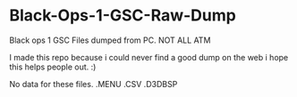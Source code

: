 # Black-Ops-1-GSC-Raw-Dump
Black ops 1 GSC Files dumped from PC. NOT ALL ATM

I made this repo because i could never find a good dump on the web i hope this helps people out. :)

No data for these files.
.MENU
.CSV
.D3DBSP
